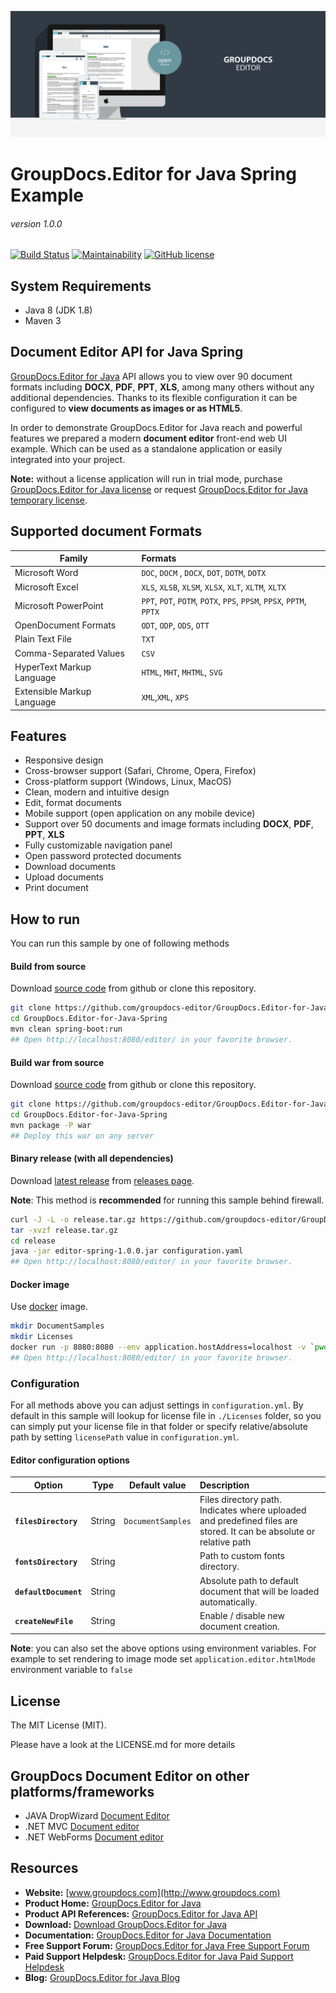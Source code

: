 ![GroupDocs.Editor](https://raw.githubusercontent.com/groupdocs-editor/groupdocs-editor.github.io/master/resources/image/banner.png "GroupDocs.Editor")
# GroupDocs.Editor for Java Spring Example
###### version 1.0.0

[![Build Status](https://travis-ci.org/groupdocs-editor/GroupDocs.Editor-for-Java-Spring.svg?branch=master)](https://travis-ci.org/groupdocs-editor/GroupDocs.Editor-for-Java-Spring)
[![Maintainability](https://api.codeclimate.com/v1/badges/e8ee774e4c4b2fad413a/maintainability)](https://codeclimate.com/github/groupdocs-editor/GroupDocs.Editor-for-Java-Spring/maintainability)
[![GitHub license](https://img.shields.io/github/license/groupdocs-editor/GroupDocs.Editor-for-Java-Spring.svg)](https://github.com/groupdocs-editor/GroupDocs.Editor-for-Java-Spring/blob/master/LICENSE)

## System Requirements
- Java 8 (JDK 1.8)
- Maven 3


## Document Editor API for Java Spring
[GroupDocs.Editor for Java](https://products.groupdocs.com/editor/java) API allows you to view over 90 document formats including **DOCX**, **PDF**, **PPT**, **XLS**, among many others without any additional dependencies. Thanks to its flexible configuration it can be configured to **view documents as images or as HTML5**.


In order to demonstrate GroupDocs.Editor for Java reach and powerful features we prepared a modern **document editor** front-end web UI example. Which can be used as a standalone application or easily integrated into your project.

**Note:** without a license application will run in trial mode, purchase [GroupDocs.Editor for Java license](https://purchase.groupdocs.com/order-online-step-1-of-8.aspx) or request [GroupDocs.Editor for Java temporary license](https://purchase.groupdocs.com/temporary-license).


## Supported document Formats

| Family                      | Formats                                                                                                                            |
| --------------------------- |:---------------------------------------------------------------------------------------------------------------------------------- |
| Microsoft Word              | `DOC`, `DOCM` , `DOCX`, `DOT`, `DOTM`, `DOTX`                                                                                      |
| Microsoft Excel             | `XLS`, `XLSB`, `XLSM`, `XLSX`, `XLT`, `XLTM`, `XLTX`                                                                               |
| Microsoft PowerPoint        | `PPT`, `POT`, `POTM`, `POTX`, `PPS`, `PPSM`, `PPSX`, `PPTM`, `PPTX`                                                                |
| OpenDocument Formats        | `ODT`, `ODP`, `ODS`, `OTT`                                                                                                         |
| Plain Text File             | `TXT`                                                                                                                              |
| Comma-Separated Values      | `CSV`                                                                                                                              |
| HyperText Markup Language   | `HTML`, `MHT`, `MHTML`, `SVG`                                                                                                      |
| Extensible Markup Language  | `XML`,`XML`, `XPS`                                                                                                                 |

## Features
- Responsive design
- Cross-browser support (Safari, Chrome, Opera, Firefox)
- Cross-platform support (Windows, Linux, MacOS)
- Clean, modern and intuitive design
- Edit, format documents
- Mobile support (open application on any mobile device)
- Support over 50 documents and image formats including **DOCX**, **PDF**, **PPT**, **XLS**
- Fully customizable navigation panel
- Open password protected documents
- Download documents
- Upload documents
- Print document

## How to run

You can run this sample by one of following methods

#### Build from source

Download [source code](https://github.com/groupdocs-editor/GroupDocs.Editor-for-Java-Spring/archive/master.zip) from github or clone this repository.

```bash
git clone https://github.com/groupdocs-editor/GroupDocs.Editor-for-Java-Spring
cd GroupDocs.Editor-for-Java-Spring
mvn clean spring-boot:run
## Open http://localhost:8080/editor/ in your favorite browser.
```

#### Build war from source

Download [source code](https://github.com/groupdocs-editor/GroupDocs.Editor-for-Java-Spring/archive/master.zip) from github or clone this repository.

```bash
git clone https://github.com/groupdocs-editor/GroupDocs.Editor-for-Java-Spring
cd GroupDocs.Editor-for-Java-Spring
mvn package -P war
## Deploy this war on any server
```

#### Binary release (with all dependencies)

Download [latest release](https://github.com/groupdocs-editor/GroupDocs.Editor-for-Java-Spring/releases/latest) from [releases page](https://github.com/groupdocs-editor/GroupDocs.Editor-for-Java-Spring/releases). 

**Note**: This method is **recommended** for running this sample behind firewall.

```bash
curl -J -L -o release.tar.gz https://github.com/groupdocs-editor/GroupDocs.Editor-for-Java-Spring/releases/download/1.14.18/release.tar.gz
tar -xvzf release.tar.gz
cd release
java -jar editor-spring-1.0.0.jar configuration.yaml
## Open http://localhost:8080/editor/ in your favorite browser.
```

#### Docker image
Use [docker](https://www.docker.com/) image.

```bash
mkdir DocumentSamples
mkdir Licenses
docker run -p 8080:8080 --env application.hostAddress=localhost -v `pwd`/DocumentSamples:/home/groupdocs/app/DocumentSamples -v `pwd`/Licenses:/home/groupdocs/app/Licenses groupdocs/editor
## Open http://localhost:8080/editor/ in your favorite browser.
```

### Configuration
For all methods above you can adjust settings in `configuration.yml`. By default in this sample will lookup for license file in `./Licenses` folder, so you can simply put your license file in that folder or specify relative/absolute path by setting `licensePath` value in `configuration.yml`.

#### Editor configuration options

| Option                 | Type    |   Default value   | Description                                                                                                                                  |
| ---------------------- | ------- |:-----------------:|:-------------------------------------------------------------------------------------------------------------------------------------------- |
| **`filesDirectory`**   | String  | `DocumentSamples` | Files directory path. Indicates where uploaded and predefined files are stored. It can be absolute or relative path                          |
| **`fontsDirectory`**   | String  |                   | Path to custom fonts directory.                                                                                                              |
| **`defaultDocument`**  | String  |                   | Absolute path to default document that will be loaded automatically.                                                                          |
| **`createNewFile`**    | String  |                   | Enable / disable new document creation.                                                                                                     |

**Note**: you can also set the above options using environment variables. For example to set rendering to image mode set `application.editor.htmlMode` environment variable to `false`


## License
The MIT License (MIT). 

Please have a look at the LICENSE.md for more details

## GroupDocs Document Editor on other platforms/frameworks

- JAVA DropWizard [Document Editor](https://github.com/groupdocs-editor/GroupDocs.Editor-for-Java-Dropwizard) 
- .NET MVC [Document editor](https://github.com/groupdocs-editor/GroupDocs.Editor-for-.NET-MVC)
- .NET WebForms [Document editor](https://github.com/groupdocs-editor/GroupDocs.Editor-for-.NET-WebForms)


## Resources
- **Website:** [www.groupdocs.com](http://www.groupdocs.com)
- **Product Home:** [GroupDocs.Editor for Java](https://products.groupdocs.com/editor/java)
- **Product API References:** [GroupDocs.Editor for Java API](https://apireference.groupdocs.com/java/editor)
- **Download:** [Download GroupDocs.Editor for Java](http://downloads.groupdocs.com/editor/java)
- **Documentation:** [GroupDocs.Editor for Java Documentation](https://docs.groupdocs.com/display/editorjava/Home)
- **Free Support Forum:** [GroupDocs.Editor for Java Free Support Forum](https://forum.groupdocs.com/c/editor)
- **Paid Support Helpdesk:** [GroupDocs.Editor for Java Paid Support Helpdesk](https://helpdesk.groupdocs.com)
- **Blog:** [GroupDocs.Editor for Java Blog](https://blog.groupdocs.com/category/groupdocs-editor-product-family/)
